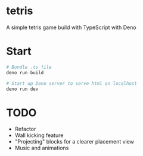 # tetris
A simple tetris game build with TypeScript with Deno

# Start
```bash
# Bundle .ts file
deno run build
```

```bash
# Start up Deno server to serve html on localhost
deno run dev
```

# TODO
- Refactor
- Wall kicking feature
- "Projecting" blocks for a clearer placement view
- Music and animations